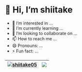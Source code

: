 # 👋 Hi, I’m shiitake
- 👀 I’m interested in ...
- 🌱 I’m currently learning ...
- 💞️ I’m looking to collaborate on ...
- 📫 How to reach me ...
- 😄 Pronouns: ...
- ⚡ Fun fact: ...

| <a href="https://github.com/shiitake05/github-readme-stats"><img align="center" src="https://github-readme-stats.vercel.app/api?username=shiitake05&show_icons=true&include_all_commits=true&locale=en&hide_border=true" alt="shiitake05" /></a> | <a href="https://github.com/shiitake05/github-readme-stats"><img align="center" src="https://github-readme-stats.vercel.app/api/top-langs/?username=shiitake05&layout=compact&locale=en&hide_border=true" /></a> |
| ------------- | ------------- |

<!---
shiitake05/shiitake05 is a ✨ special ✨ repository because its `README.md` (this file) appears on your GitHub profile.
You can click the Preview link to take a look at your changes.
--->

